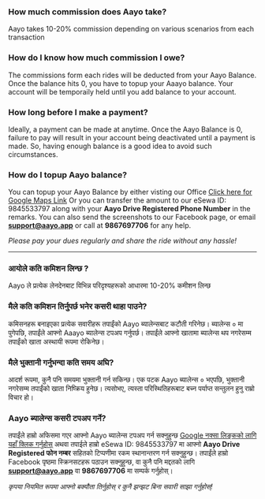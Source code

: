 ### How much commission does Aayo take?
Aayo takes 10-20% commission depending on various scenarios from each transaction

### How do I know how much commission I owe?
The commissions form each rides will be deducted from your Aayo Balance. Once the balance hits 0, you have to topup your Aaayo balance. Your account will be temporaily held until you add balance to your account.

### How long before I make a payment?
Ideally, a payment can be made at anytime. Once the Aayo Balance is 0, failure to pay will result in your account being deactivated until a payment is made. So, having enough balance is a good idea to avoid such circumstances.

### How do I topup Aayo balance?
You can topup your Aayo Balance by either visting our Office [Click here for Google Maps Link](https://goo.gl/maps/WaqEa8KXgsbfAhry9)
Or you can transfer the amount to our eSewa ID: 9845533797 along with your **Aayo Drive Registered Phone Number** in the remarks. You can also send the screenshots to our Facebook page, or email **support@aayo.app** or call at **9867697706** for any help. 

*Please pay your dues regularly and share the ride without any hassle!*

<hr>


### आयोले कति कमिशन लिन्छ ?
Aayo ले प्रत्येक लेनदेनबाट विभिन्न परिदृश्यहरूको आधारमा 10-20% कमीशन लिन्छ

### मैले कति कमिशन तिर्नुपर्छ भनेर कसरी थाहा पाउने?
कमिसनहरू बनाइएका प्रत्येक सवारीहरू तपाईंको Aayo ब्यालेन्सबाट कटौती गरिनेछ। ब्यालेन्स ० मा पुगेपछि, तपाईंले आफ्नो Aaayo ब्यालेन्स टपअप गर्नुपर्छ। तपाईंले आफ्नो खातामा ब्यालेन्स थप नगरेसम्म तपाईंको खाता अस्थायी रूपमा रोकिनेछ।

### मैले भुक्तानी गर्नुभन्दा कति समय अघि?
आदर्श रूपमा, कुनै पनि समयमा भुक्तानी गर्न सकिन्छ। एक पटक Aayo ब्यालेन्स ० भएपछि, भुक्तानी नगरेसम्म तपाईंको खाता निष्क्रिय हुनेछ। त्यसोभए, त्यस्ता परिस्थितिहरूबाट बच्न पर्याप्त सन्तुलन हुनु राम्रो विचार हो।

### Aayo ब्यालेन्स कसरी टपअप गर्ने?
तपाईंले हाम्रो अफिसमा गएर आफ्नो Aayo ब्यालेन्स टपअप गर्न सक्नुहुन्छ [Google नक्सा लिङ्कको लागि यहाँ क्लिक गर्नुहोस्](https://goo.gl/maps/WaqEa8KXgsbfAhry9)
अथवा तपाईले हाम्रो eSewa ID: 9845533797 मा आफ्नो **Aayo Drive Registered फोन नम्बर** सहितको टिप्पणीमा रकम स्थानान्तरण गर्न सक्नुहुन्छ। तपाईंले हाम्रो Facebook पृष्ठमा स्क्रिनसटहरू पठाउन सक्नुहुन्छ, वा कुनै पनि मद्दतको लागि **support@aayo.app** वा **9867697706** मा सम्पर्क गर्नुहोस्।

*कृपया नियमित रूपमा आफ्नो बक्यौता तिर्नुहोस् र कुनै झन्झट बिना सवारी साझा गर्नुहोस्!*